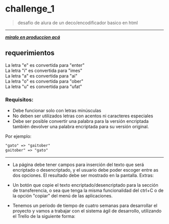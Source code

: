 # challenge_1
> desafio de alura de un deco/encodificador basico en html
___ 


___[miralo en produccion acá](https://thebyren.github.io/challenge_1/)___

## requerimientos

La letra "e" es convertida para "enter"  
La letra "i" es convertida para "imes"  
La letra "a" es convertida para "ai"  
La letra "o" es convertida para "ober"  
La letra "u" es convertida para "ufat"  

### Requisitos: ###
- Debe funcionar solo con letras minúsculas
- No deben ser utilizados letras con acentos ni caracteres especiales
- Debe ser posible convertir una palabra para la versión encriptada también devolver una palabra encriptada para su versión original.

Por ejemplo:  
```txt
"gato" => "gaitober"  
gaitober" => "gato"
```
___

- La página debe tener campos para inserción del texto que será encriptado o desencriptado, y el usuario debe poder escoger entre as dos opciones.
El resultado debe ser mostrado en la pantalla.
Extras:
- Un botón que copie el texto encriptado/desencriptado para la sección de transferencia, o sea que tenga la misma funcionalidad del ctrl+C o de la opción "copiar" del menú de las aplicaciones.

- Tenemos un periodo de tiempo de cuatro semanas para desarrollar el proyecto y vamos a trabajar con el sistema ágil de desarrollo, utilizando el Trello de la siguiente forma:
